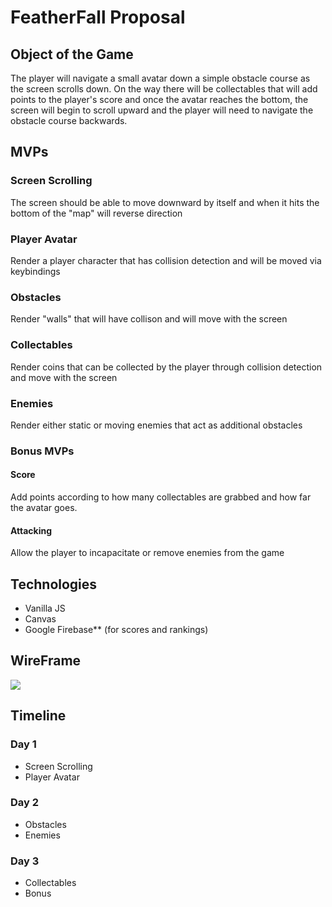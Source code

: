 # FeatherFall Proposal
## Object of the Game 
The player will navigate a small avatar down a simple obstacle course as the screen scrolls down. On the way there will be collectables that will add points to the player's score and once the avatar reaches the bottom, the screen will begin to scroll upward and the player will need to navigate the obstacle course backwards.
## MVPs
### Screen Scrolling
The screen should be able to move downward by itself and when it hits the bottom of the "map" will reverse direction
### Player Avatar
Render a player character that has collision detection and will be moved via keybindings
### Obstacles 
Render "walls" that will have collison and will move with the screen
### Collectables 
Render coins that can be collected by the player through collision detection and move with the screen
### Enemies 
Render either static or moving enemies that act as additional obstacles
### Bonus MVPs
#### Score 
Add points according to how many collectables are grabbed and how far the avatar goes.
#### Attacking 
Allow the player to incapacitate or remove enemies from the game
## Technologies 
* Vanilla JS
* Canvas
* Google Firebase** (for scores and rankings)
## WireFrame 
![](https://user-images.githubusercontent.com/40276721/49189346-f5f69c80-f33b-11e8-9c82-7c22df36f036.png)
## Timeline 
### Day 1 
* Screen Scrolling
* Player Avatar
### Day 2
* Obstacles
* Enemies
### Day 3
* Collectables 
* Bonus

